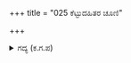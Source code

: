 +++
title = "025 ಕೆಟ್ಟುದಹಿತರ ಚೂಣಿ"

+++

<details><summary>ಗದ್ಯ (ಕ.ಗ.ಪ) </summary>

25. ವೈರಿಗಳ ಸೇನೆ ಪತನಗೊಂಡಿತು.  ಶತ್ರು ಪಕ್ಷದಲ್ಲಿರುವ ಮಹಾವೀರರು  ಸೋತರು. ದೇವತೆಗಳ ಪಕ್ಷದಲ್ಲಿ ಭೇರಿಗಳು ಮೊಳಗಿದವು. ರಾಕ್ಷಸರು ಕೆದರಿದ ಕೂದಲಲ್ಲೇ ಸೋತು ಓಡಿಹೋದರು. ಹೆಣಗಳು ಸಾಲಾಗಿ ಭೂಮಿಗೆ ಉರುಳಿ , ಪುರಬಾಹೆಯಲ್ಲಿ ರಕ್ತದ ಹೊಳೆ ಹರಿಯಿತು.
</details>
